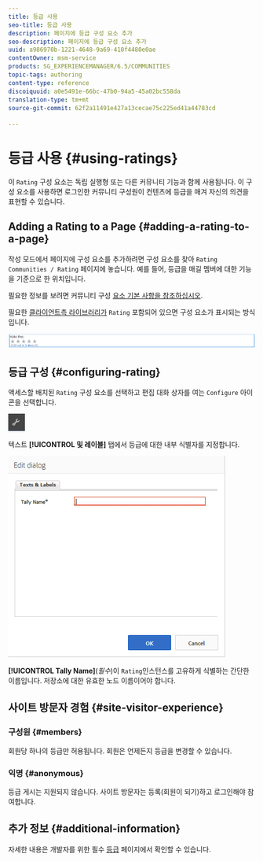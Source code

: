 ```yaml
---
title: 등급 사용
seo-title: 등급 사용
description: 페이지에 등급 구성 요소 추가
seo-description: 페이지에 등급 구성 요소 추가
uuid: a986970b-1221-4648-9a69-410f4480e0ae
contentOwner: msm-service
products: SG_EXPERIENCEMANAGER/6.5/COMMUNITIES
topic-tags: authoring
content-type: reference
discoiquuid: a0e5491e-66bc-47b0-94a5-45a02bc558da
translation-type: tm+mt
source-git-commit: 62f2a11491e427a13cecae75c225ed41a44783cd

---
```



# 등급 사용 {#using-ratings}

이 `Rating` 구성 요소는 독립 실행형 또는 다른 커뮤니티 기능과 함께 사용됩니다. 이 구성 요소를 사용하면 로그인한 커뮤니티 구성원이 컨텐츠에 등급을 매겨 자신의 의견을 표현할 수 있습니다.

## Adding a Rating to a Page {#adding-a-rating-to-a-page}

작성 모드에서 페이지에 구성 요소를 추가하려면 구성 요소를 찾아 `Rating` `Communities / Rating` 페이지에 놓습니다. 예를 들어, 등급을 매길 멤버에 대한 기능을 기준으로 한 위치입니다.

필요한 정보를 보려면 커뮤니티 구성 [요소 기본 사항을 참조하십시오](basics.md).

필요한 [클라이언트측 라이브러리가](rating-basics.md#essentials-for-client-side) `Rating` 포함되어 있으면 구성 요소가 표시되는 방식입니다.

![chlimage_1-493](assets/chlimage_1-493.png)

## 등급 구성 {#configuring-rating}

액세스할 배치된 `Rating` 구성 요소를 선택하고 편집 대화 상자를 여는 `Configure` 아이콘을 선택합니다.

![chlimage_1-494](assets/chlimage_1-494.png)

텍스트 **[!UICONTROL 및 레이블]** 탭에서 등급에 대한 내부 식별자를 지정합니다.

![chlimage_1-495](assets/chlimage_1-495.png)

**[!UICONTROL Tally Name]**(*필수*)이 `Rating`인스턴스를 고유하게 식별하는 간단한 이름입니다. 저장소에 대한 유효한 노드 이름이어야 합니다.

## 사이트 방문자 경험 {#site-visitor-experience}

### 구성원 {#members}

회원당 하나의 등급만 허용됩니다. 회원은 언제든지 등급을 변경할 수 있습니다.

### 익명 {#anonymous}

등급 게시는 지원되지 않습니다. 사이트 방문자는 등록(회원이 되기)하고 로그인해야 참여합니다.

## 추가 정보 {#additional-information}

자세한 내용은 개발자를 위한 필수 [등급](rating-basics.md) 페이지에서 확인할 수 있습니다.
